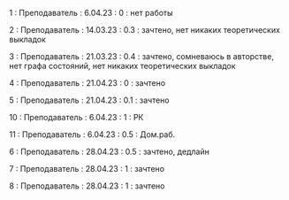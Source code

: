1 : Преподаватель : 6.04.23 : 0 : нет работы

2 : Преподаватель : 14.03.23 : 0.3 : зачтено, нет никаких теоретических выкладок

3 : Преподаватель : 21.03.23 : 0.4 : зачтено, сомневаюсь в авторстве, нет графа состояний, нет никаких теоретических выкладок

4 : Преподаватель : 21.04.23 : 0 : зачтено

5 : Преподаватель : 21.04.23 : 0.1 : зачтено

10 : Преподаватель : 6.04.23 : 1 : РК

11 : Преподаватель : 6.04.23 : 0.5 : Дом.раб.

6 : Преподаватель : 28.04.23 : 0.5 : зачтено, дедлайн

7 : Преподаватель : 28.04.23 : 1 : зачтено

8 : Преподаватель : 28.04.23 : 1 : зачтено
